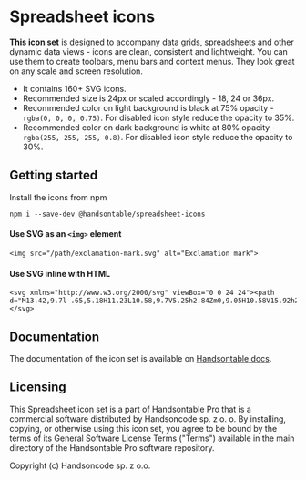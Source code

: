 # Spreadsheet icons

**This icon set** is designed to accompany data grids, spreadsheets and other dynamic data views - icons are clean, consistent and lightweight. You can use them to create toolbars, menu bars and context menus. They look great on any scale and screen resolution.

- It contains 160+ SVG icons. 
- Recommended size is 24px or scaled accordingly - 18, 24 or 36px.
- Recommended color on light background is black at 75% opacity - `rgba(0, 0, 0, 0.75)`. For disabled icon style reduce the opacity to 35%.
- Recommended color on dark background is white at 80% opacity - `rgba(255, 255, 255, 0.8)`. For disabled icon style reduce the opacity to 30%.

## Getting started

Install the icons from npm

    npm i --save-dev @handsontable/spreadsheet-icons

#### Use SVG as an `<img>` element

```
<img src="/path/exclamation-mark.svg" alt="Exclamation mark">
```

#### Use SVG inline with HTML

```
<svg xmlns="http://www.w3.org/2000/svg" viewBox="0 0 24 24"><path d="M13.42,9.7l-.65,5.18H11.23L10.58,9.7V5.25h2.84Zm0,9.05H10.58V15.92h2.84Z"/></svg>
```

## Documentation

The documentation of the icon set is available on
[Handsontable docs](https://handsontable.com/docs/demo-spreadsheet-icons.html).

## Licensing

This Spreadsheet icon set is a part of Handsontable Pro that is a commercial software distributed by Handsoncode sp. z o. o.
By installing, copying, or otherwise using this icon set, you agree to be bound by the terms
of its General Software License Terms ("Terms") available in the main directory
of the Handsontable Pro software repository.

Copyright (c) Handsoncode sp. z o.o.
